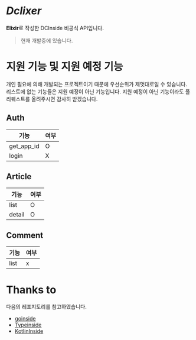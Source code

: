 # *Dclixer*

**Elixir**로 작성한 DCInside 비공식 API입니다.

> 현재 개발중에 있습니다.

# 지원 기능 및 지원 예정 기능

개인 필요에 의해 개발되는 프로젝트이기 때문에 우선순위가 제멋대로일 수 있습니다.
리스트에 없는 기능들은 지원 예정이 아닌 기능입니다. 지원 예정이 아닌 기능이라도 풀 리퀘스트를 올려주시면 감사히 받겠습니다.

## Auth

|기능|여부|
|--|--|
|get_app_id|O|
|login|X|

## Article

|기능|여부|
|--|--|
|list|O|
|detail|O|

## Comment

|기능|여부|
|--|--|
|list|x|




# Thanks to
다음의 레포지토리를 참고하였습니다.
- [goinside](https://github.com/geeksbaek/goinside)
- [Typeinside](https://github.com/Akachu/typeinside)
- [KotlinInside](https://github.com/organization/KotlinInside)
